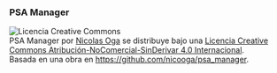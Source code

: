 ### PSA Manager

<ma rel="license" href="http://creativecommons.org/licenses/by-nc-nd/4.0/deed.es">
<img alt="Licencia Creative Commons" style="border-width:0" src="http://i.creativecommons.org/l/by-nc-nd/4.0/88x31.png" />
</a>
<br />
<span xmlns:dct="http://purl.org/dc/terms/" property="dct:title">PSA Manager</span> por <a xmlns:cc="http://creativecommons.org/ns#" href="https://plus.google.com/u/0/115826116306883610883" property="cc:attributionName" rel="cc:attributionURL">Nicolas Oga</a> se distribuye bajo una <a rel="license" href="http://creativecommons.org/licenses/by-nc-nd/4.0/deed.es">Licencia Creative Commons Atribución-NoComercial-SinDerivar 4.0 Internacional</a>.<br />Basada en una obra en <a xmlns:dct="http://purl.org/dc/terms/" href="https://github.com/nicooga/psa_manager" rel="dct:source">https://github.com/nicooga/psa_manager</a>.
